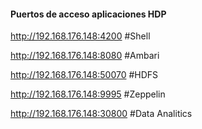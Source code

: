 #### Puertos de acceso aplicaciones HDP

http://192.168.176.148:4200 #Shell  

http://192.168.176.148:8080 #Ambari  

http://192.168.176.148:50070 #HDFS  

http://192.168.176.148:9995 #Zeppelin  

http://192.168.176.148:30800 #Data Analitics  
